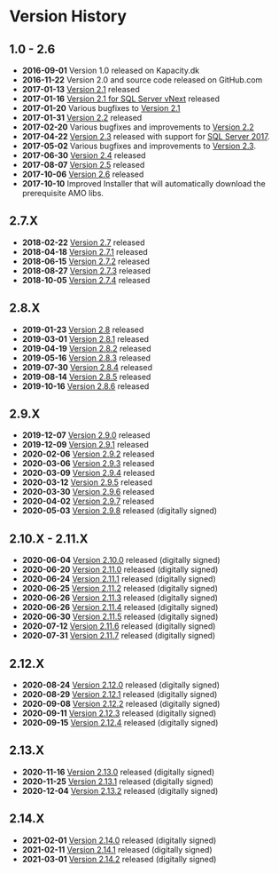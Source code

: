 # Version History

## 1.0 - 2.6

* **2016-09-01** Version 1.0 released on Kapacity.dk
* **2016-11-22** Version 2.0 and source code released on GitHub.com
* **2017-01-13** [Version 2.1](../../../releases/tag/2.1.6229) released
* **2017-01-16** [Version 2.1 for SQL Server vNext](../../../releases/tag/2.1.6229-vNext) released
* **2017-01-20** Various bugfixes to [Version 2.1](../../../releases/tag/2.1.6229)
* **2017-01-31** [Version 2.2](../../../releases/tag/2.2.6260) released
* **2017-02-20** Various bugfixes and improvements to [Version 2.2](../../../releases/tag/2.2.6260)
* **2017-04-22** [Version 2.3](../../../releases/tag/2.3.6320) released with support for [SQL Server 2017](../../../releases/tag/2.3.6320-CL1400).
* **2017-05-02** Various bugfixes and improvements to [Version 2.3](../../../releases/tag/2.3.6331).
* **2017-06-30** [Version 2.4](../../../releases/tag/2.4) released
* **2017-08-07** [Version 2.5](../../../releases/tag/2.5) released
* **2017-10-06** [Version 2.6](../../../releases/tag/2.6) released
* **2017-10-10** Improved Installer that will automatically download the prerequisite AMO libs.

## 2.7.X
* **2018-02-22** [Version 2.7](../../../releases/tag/2.7) released
* **2018-04-18** [Version 2.7.1](../../../releases/tag/2.7.1) released
* **2018-06-15** [Version 2.7.2](../../../releases/tag/2.7.2) released
* **2018-08-27** [Version 2.7.3](../../../releases/tag/2.7.3) released
* **2018-10-05** [Version 2.7.4](../../../releases/tag/2.7.4) released

## 2.8.X
* **2019-01-23** [Version 2.8](../../releases/tag/2.8) released
* **2019-03-01** [Version 2.8.1](../../releases/tag/2.8.1) released
* **2019-04-19** [Version 2.8.2](../../releases/tag/2.8.2) released
* **2019-05-16** [Version 2.8.3](../../releases/tag/2.8.3) released
* **2019-07-30** [Version 2.8.4](../../releases/tag/2.8.4) released
* **2019-08-14** [Version 2.8.5](../../releases/tag/2.8.5) released
* **2019-10-16** [Version 2.8.6](../../releases/tag/2.8.6) released

## 2.9.X
* **2019-12-07** [Version 2.9.0](../../../releases/tag/2.9.0) released
* **2019-12-09** [Version 2.9.1](../../../releases/tag/2.9.1) released
* **2020-02-06** [Version 2.9.2](../../../releases/tag/2.9.2) released
* **2020-03-06** [Version 2.9.3](../../../releases/tag/2.9.3) released
* **2020-03-09** [Version 2.9.4](../../../releases/tag/2.9.4) released
* **2020-03-12** [Version 2.9.5](../../../releases/tag/2.9.5) released
* **2020-03-30** [Version 2.9.6](../../../releases/tag/2.9.6) released
* **2020-04-02** [Version 2.9.7](../../../releases/tag/2.9.7) released
* **2020-05-03** [Version 2.9.8](../../../releases/tag/2.9.8) released (digitally signed)

## 2.10.X - 2.11.X
* **2020-06-04** [Version 2.10.0](../../../releases/tag/2.10.0) released (digitally signed)
* **2020-06-20** [Version 2.11.0](../../../releases/tag/2.11.0) released (digitally signed)
* **2020-06-24** [Version 2.11.1](../../../releases/tag/2.11.1) released (digitally signed)
* **2020-06-25** [Version 2.11.2](../../../releases/tag/2.11.2) released (digitally signed)
* **2020-06-26** [Version 2.11.3](../../../releases/tag/2.11.3) released (digitally signed)
* **2020-06-26** [Version 2.11.4](../../../releases/tag/2.11.4) released (digitally signed)
* **2020-06-30** [Version 2.11.5](../../../releases/tag/2.11.5) released (digitally signed)
* **2020-07-12** [Version 2.11.6](../../../releases/tag/2.11.6) released (digitally signed)
* **2020-07-31** [Version 2.11.7](../../../releases/tag/2.11.7) released (digitally signed)

## 2.12.X
* **2020-08-24** [Version 2.12.0](../../../releases/tag/2.12.0) released (digitally signed)
* **2020-08-29** [Version 2.12.1](../../../releases/tag/2.12.1) released (digitally signed)
* **2020-09-08** [Version 2.12.2](../../../releases/tag/2.12.2) released (digitally signed)
* **2020-09-11** [Version 2.12.3](../../../releases/tag/2.12.3) released (digitally signed)
* **2020-09-15** [Version 2.12.4](../../../releases/tag/2.12.4) released (digitally signed)

## 2.13.X
* **2020-11-16** [Version 2.13.0](../../../releases/tag/2.13.0) released (digitally signed)
* **2020-11-25** [Version 2.13.1](../../../releases/tag/2.13.1) released (digitally signed)
* **2020-12-04** [Version 2.13.2](../../../releases/tag/2.13.2) released (digitally signed)

## 2.14.X
* **2021-02-01** [Version 2.14.0](../../../releases/tag/2.14.0) released (digitally signed)
* **2021-02-11** [Version 2.14.1](../../../releases/tag/2.14.1) released (digitally signed)
* **2021-03-01** [Version 2.14.2](../../../releases/tag/2.14.2) released (digitally signed)
